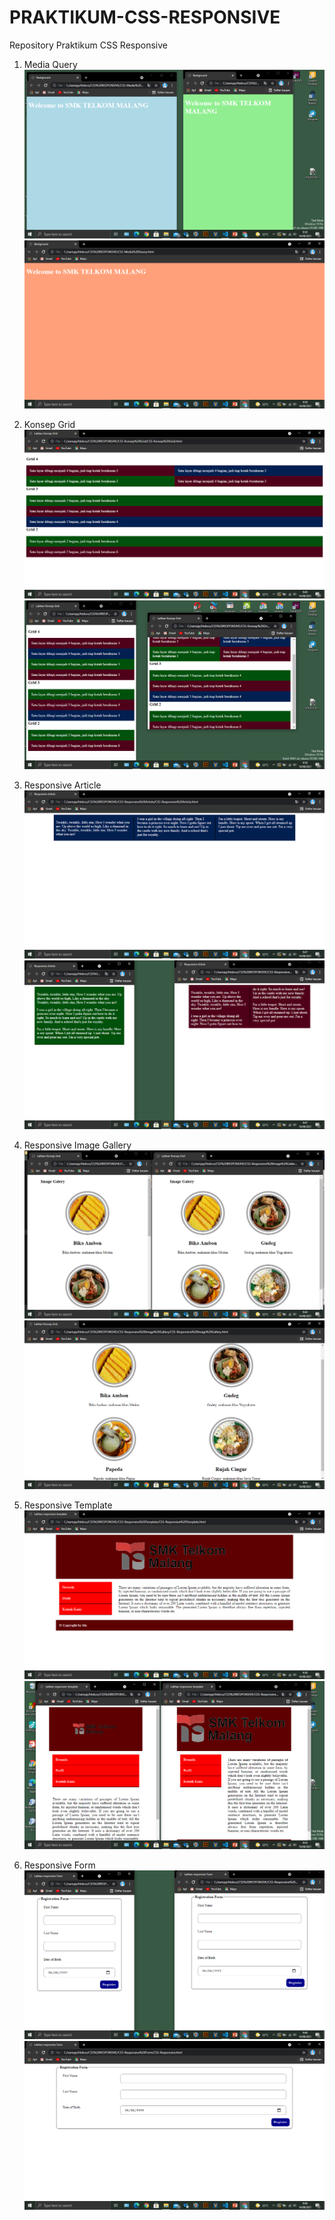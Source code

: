 # PRAKTIKUM-CSS-RESPONSIVE
Repository Praktikum CSS Responsive

1. Media Query 
![alt text](https://github.com/AnandaKW/PRAKTIKUM-CSS-RESPONSIVE/blob/master/CSS-Media%20Query/Media%20Query%201.png)
![alt text](https://github.com/AnandaKW/PRAKTIKUM-CSS-RESPONSIVE/blob/master/CSS-Media%20Query/Media%20Query%202.png)

2. Konsep Grid
![alt text](https://github.com/AnandaKW/PRAKTIKUM-CSS-RESPONSIVE/blob/master/CSS-Konsep%20Grid/Grid%201.png)
![alt text](https://github.com/AnandaKW/PRAKTIKUM-CSS-RESPONSIVE/blob/master/CSS-Konsep%20Grid/Grid%202.png)

3. Responsive Article
![alt text](https://github.com/AnandaKW/PRAKTIKUM-CSS-RESPONSIVE/blob/master/CSS-Responsive%20Article/Article%201.png)
![alt text](https://github.com/AnandaKW/PRAKTIKUM-CSS-RESPONSIVE/blob/master/CSS-Responsive%20Article/Article%202.png)

4. Responsive Image Gallery
![alt text](https://github.com/AnandaKW/PRAKTIKUM-CSS-RESPONSIVE/blob/master/CSS-Responsive%20Image%20Gallery/Image%20Gallery%201.png)
![alt text](https://github.com/AnandaKW/PRAKTIKUM-CSS-RESPONSIVE/blob/master/CSS-Responsive%20Image%20Gallery/Image%20Gallery%202.png)

5. Responsive Template
![alt text](https://github.com/AnandaKW/PRAKTIKUM-CSS-RESPONSIVE/blob/master/CSS-Responsive%20Template/Template%201.png)
![alt text](https://github.com/AnandaKW/PRAKTIKUM-CSS-RESPONSIVE/blob/master/CSS-Responsive%20Template/Template%202.png)

6. Responsive Form
![alt text](https://github.com/AnandaKW/PRAKTIKUM-CSS-RESPONSIVE/blob/master/CSS-Responsive%20Form/Form%201.png)
![alt text](https://github.com/AnandaKW/PRAKTIKUM-CSS-RESPONSIVE/blob/master/CSS-Responsive%20Form/Form%202.png)
